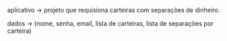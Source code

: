 aplicativo -> projeto que requisiona carteiras com separações de dinheiro.

dados -> (nome, senha, email, lista de carteiras, lista de separações por carteira)